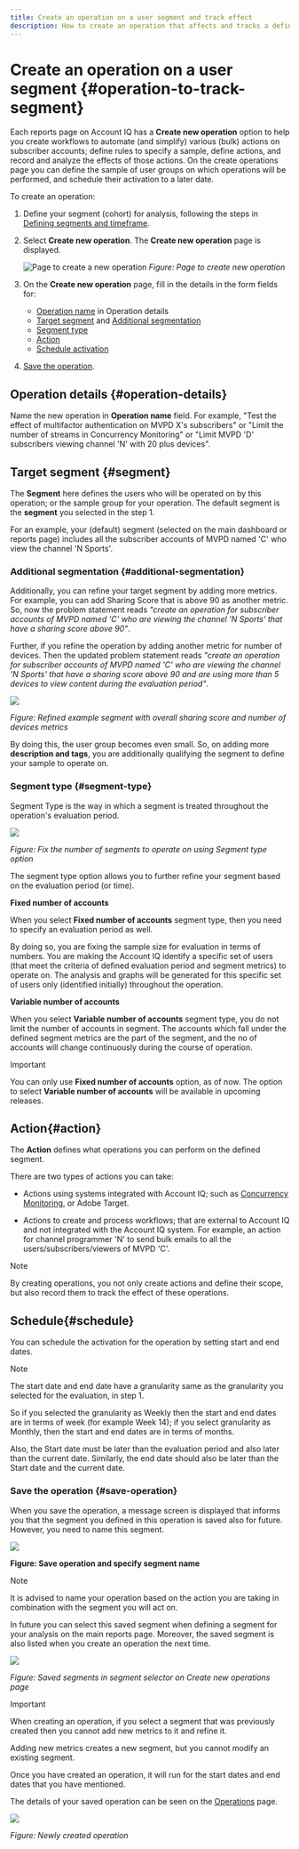 ```yaml
---
title: Create an operation on a user segment and track effect 
description: How to create an operation that affects and tracks a defined segment of users.
---
```


# Create an operation on a user segment {#operation-to-track-segment}

Each reports page on Account IQ has a **Create new operation** option to help you create workflows to automate (and simplify) various (bulk) actions on subscriber accounts; define rules to specify a sample, define actions, and record and analyze the effects of those actions. On the create operations page you can define the sample of user groups on which operations will be performed, and schedule their activation to a later date.

To create an operation:

1. Define your segment (cohort) for analysis, following the steps in [Defining segments and timeframe](/help/AccountIQ/howto-select-segment-timeframe.md).

    <!--1. Select the desired MVPD(s).
    2. Select the desired programmer Channel(s).
    3. Specify a time period from the **Granularity and Timeframe** option.-->

1. Select **Create new operation**. The **Create new operation** page is displayed.

    ![Page to create a new operation](assets/create-new-operations.png)
    *Figure: Page to create new operation*

1. On the **Create new operation** page, fill in the details in the form fields for:
  
   * [Operation name](#operation-details) in Operation details
   * [Target segment](#segment) and [Additional segmentation](#additional-segmentation)
   * [Segment type](#segment-type)
   * [Action](#action)
   * [Schedule activation](#schedule)

1. [Save the operation](#save-operation).

## Operation details {#operation-details}

Name the new operation in **Operation name** field. For example, "Test the effect of multifactor authentication on MVPD X's subscribers" or "Limit the number of streams in Concurrency Monitoring" or "Limit MVPD 'D' subscribers viewing channel 'N' with 20 plus devices".

## Target segment {#segment}

The **Segment** here defines the users who will be operated on by this operation; or the sample group for your operation. The default segment is the **segment** you selected in the step 1.

<!--* The first segment entry in the **Segment** section, by default, shows the **segment** you selected in the step 1. This segment defines the subscribers of the MVPDs and Channels that will be affected by the operation being created.

* The **segment evaluation period** is the time period of analysis you selected in step 1 from **Granularity and Timeframe** option.
![](assets/operations-segment-selection.png)
*Figure: Segment and timeframe selection on the main page*-->

For an example, your (default) segment (selected on the main dashboard or reports page) includes all the subscriber accounts of MVPD named 'C' who view the channel 'N Sports'.

### Additional segmentation {#additional-segmentation}

Additionally, you can refine your target segment by adding more metrics. For example, you can add Sharing Score that is above 90 as another metric. So, now the problem statement reads *"create an operation for subscriber accounts of MVPD named 'C' who are viewing the channel 'N Sports' that have a sharing score above 90"*.

<!--![](assets/addn-segments.png)
*Figure: Refine the segment by adding more metrics*

![](assets/add-metric-condition.png)
*Figure: Operators and Overall sharing score metric for additional segmentation*

![](assets/add-metric-condition2.png)
*Figure: Operators and Number of IPs metric for additional segmentation*

![](assets/add-metric-condition3.png)
*Figure: Operators and Usage Pattern metric for additional segmentation*-->

Further, if you refine the operation by adding another metric for number of devices. Then the updated problem statement reads *"create an operation for subscriber accounts of MVPD named 'C' who are viewing the channel 'N Sports' that have a sharing score above 90 and are using more than 5 devices to view content during the evaluation period"*.

![](assets/refine-segment-operations.png)

*Figure: Refined example segment with overall sharing score and number of devices metrics*

By doing this, the user group becomes even small. So, on adding more **description and tags**, you are additionally qualifying the segment to define your sample to operate on.

### Segment type {#segment-type}

Segment Type is the way in which a segment is treated throughout the operation's evaluation period.

![](assets/segment-type.png)

*Figure: Fix the number of segments to operate on using Segment type option*

The segment type option allows you to further refine your segment based on the evaluation period (or time).

**Fixed number of accounts** 

When you select **Fixed number of accounts** segment type, then you need to specify an evaluation period as well.

By doing so, you are fixing the sample size for evaluation in terms of numbers. You are making the Account IQ identify a specific set of users (that meet the criteria of defined evaluation period and segment metrics) to operate on. The analysis and graphs will be generated for this specific set of users only (identified initially) throughout the operation.

**Variable number of accounts**

When you select **Variable number of accounts** segment type, you do not limit the number of accounts in segment. The accounts which fall under the defined segment metrics are the part of the segment, and the no of accounts will change continuously during the course of operation.

>[!IMPORTANT]
>
>You can only use **Fixed number of accounts** option, as of now. The option to select **Variable number of accounts** will be available in upcoming releases.

<!--

you tell the Account IQ in the beginning of the operation which number of accounts to operate on.

The account IQ system only has a segment definition, and during the operation it looks into all the accounts that fit that segments.

the number of accounts in segment is not limited, the accounts that fall under defined segment metrics will be part of the segment, and the no of accounts will change continuously, as there are no specific limitations - like an evaluation period in the past.When the segment is defined (which in this example is, subscriber accounts of MVPD 'C' who are viewing the channel 'N Sports' that have a sharing score above 80 and are using 10 different IPs) and we also identified a time period to evaluate a segment. This identifies X number of accounts as sample (for example 5000). How many devices they are using?
It identifies x-number of accounts (5000)...a very specific set of users that meet this criteria.
for every period that we schedule (within that operation) during that operation) we will look at those 5K users that are originally identified and we will present graph about them. How are the sharing scores coming up?u We identified a period. Are their sharing scores going up? Are there fewer of them who are meeting this definition?
Fixed versus variable is the way the treated in fixed or variable way.

1. we identified a fixed set of accounts.
2. we evaluate those specific accounts on criteria throughout the operation.

General idea independent of graph is that we will evaluate a set of accounts identified initially, for no of periods during operation and generate graphs against that.
Those are the 5000 users for which I will create graphs for for every period of the operation.

**Variable number of accounts**
We do not identify any initial set of accounts, we just have a segment definition.
Each period during the operation, we go and look into all the accounts that fit that segments.
If it is not a fixed segment, I won't initially evaluate it. I won't have an initial set of 5000. Instead at every period during the evaluation I will evaluate the segment then, and then I will produce graph about the next 3000 users.
the......will vary from period to period.

if not fixed segment, then I won't initially evaluate or have initial set of 5000, instead at every period during an operation and the.-->

## Action{#action}

The **Action** defines what operations you can perform on the defined segment.

There are two types of actions you can take:

* Actions using systems integrated with Account IQ; such as [Concurrency Monitoring](https://tve.helpdocsonline.com/concurrency-monitoring-introduction), or Adobe Target.

* Actions to create and process workflows; that are external to Account IQ and not integrated with the Account IQ system. For example, an action for channel programmer 'N' to send bulk emails to all the users/subscribers/viewers of MVPD 'C'.

>[!NOTE]
>
>By creating operations, you not only create actions and define their scope, but also record them to track the effect of these operations.

## Schedule{#schedule}

You can schedule the activation for the operation by setting start and end dates.

>[!NOTE]
>
>The start date and end date have a granularity same as the granularity you selected for the evaluation, in step 1.
>
>So if you selected the granularity as Weekly then the start and end dates are in terms of week (for example Week 14); if you select granularity as Monthly, then the start and end dates are in terms of months.

Also, the Start date must be later than the evaluation period and also later than the current date. Similarly, the end date should also be later than the Start date and the current date.

### Save the operation {#save-operation}

When you save the operation, a message screen is displayed that informs you that the segment you defined in this operation is saved also for future. However, you need to name this segment.

![](assets/save-operation.png)

**Figure: Save operation and specify segment name**

>[!NOTE]
>
>It is advised to name your operation based on the action you are taking in combination with the segment you will act on.

In future you can select this saved segment when defining a segment for your analysis on the main reports page. Moreover, the saved segment is also listed when you create an operation the next time.

![](assets/saved-segment-operations-page.png)

*Figure: Saved segments in segment selector on Create new operations page*

>[!IMPORTANT]
>
>When creating an operation, if you select a segment that was previously created then you cannot add new metrics to it and refine it.
>
>Adding new metrics creates a new segment, but you cannot modify an existing segment.

Once you have created an operation, it will run for the start dates and end dates that you have mentioned.

The details of your saved operation can be seen on the [Operations](/help/AccountIQ/operations.md) page.

![](assets/new-operation-created.png)
<!--![](assets/saved-operation-on-pg.png)-->
*Figure: Newly created operation*